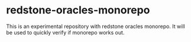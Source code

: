 # redstone-oracles-monorepo
This is an experimental repository with redstone oracles monorepo. It will be used to quickly verify if monorepo works out.
